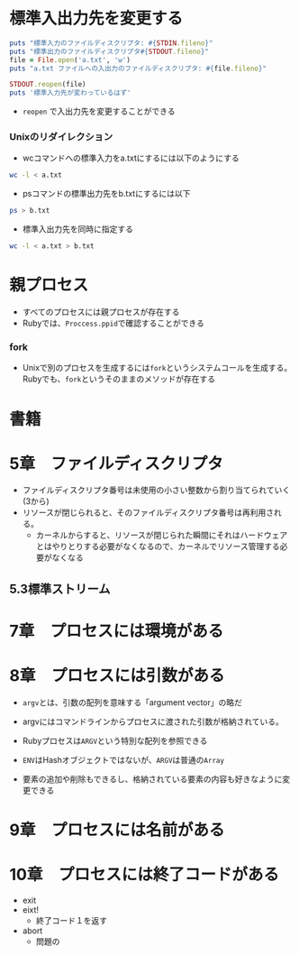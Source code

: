 # 標準入出力先を変更する
```ruby
puts "標準入力のファイルディスクリプタ: #{STDIN.fileno}"
puts "標準出力のファイルディスクリプタ#{STDOUT.fileno}"
file = File.open('a.txt', 'w')
puts "a.txt ファイルへの入出力のファイルディスクリプタ: #{file.fileno}"

STDOUT.reopen(file)
puts '標準入力先が変わっているはず'
```
- `reopen` で入出力先を変更することができる

### Unixのリダイレクション
- wcコマンドへの標準入力をa.txtにするには以下のようにする
```bash
wc -l < a.txt
```

- psコマンドの標準出力先をb.txtにするには以下
```bash
ps > b.txt
```

- 標準入出力先を同時に指定する
```bash
wc -l < a.txt > b.txt
```

# 親プロセス
- すべてのプロセスには親プロセスが存在する
- Rubyでは、`Proccess.ppid`で確認することができる

### fork
- Unixで別のプロセスを生成するには`fork`というシステムコールを生成する。Rubyでも、`fork`というそのままのメソッドが存在する

# 書籍　
# 5章　ファイルディスクリプタ
- ファイルディスクリプタ番号は未使用の小さい整数から割り当てられていく(3から)
- リソースが閉じられると、そのファイルディスクリプタ番号は再利用される。
  - カーネルからすると、リソースが閉じられた瞬間にそれはハードウェアとはやりとりする必要がなくなるので、カーネルでリソース管理する必要がなくなる
## 5.3標準ストリーム

# 7章　プロセスには環境がある
# 8章　プロセスには引数がある
- `argv`とは、引数の配列を意味する「argument vector」の略だ
- argvにはコマンドラインからプロセスに渡された引数が格納されている。

- Rubyプロセスは`ARGV`という特別な配列を参照できる
- `ENV`はHashオブジェクトではないが、`ARGV`は普通の`Array`
- 要素の追加や削除もできるし、格納されている要素の内容も好きなように変更できる

# 9章　プロセスには名前がある
# 10章　プロセスには終了コードがある
- exit
- eixt!
  -  終了コード１を返す
- abort
  -  問題の
